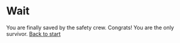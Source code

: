 # Wait
You are finally saved by the safety crew. Congrats! You are the only survivor.
[Back to start](../plane.md)
